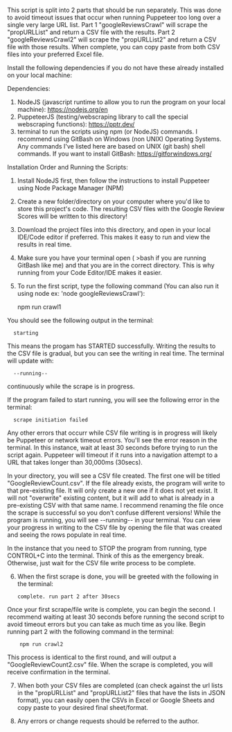 This script is split into 2 parts that should be run separately. This was done to avoid timeout issues that occur when running Puppeteer too long over a single very large URL list.
Part 1 "googleReviewsCrawl" will scrape the "propURLList" and return a CSV file with the results. Part 2 "googleReviewsCrawl2" will scrape the "propURLList2" and return a CSV file with those results.
When complete, you can copy paste from both CSV files into your preferred Excel file.

Install the following dependencies if you do not have these already installed on your local machine:

Dependencies:

1. NodeJS (javascript runtime to allow you to run the program on your local machine): https://nodejs.org/en
2. PuppeteerJS (testing/webscraping library to call the special webscraping functions): https://pptr.dev/
3. terminal to run the scripts using npm (or NodeJS) commands. I recommend using GitBash on Windows (non UNIX) Operating Systems. Any commands I've listed here are based on UNIX (git bash) shell commands.
   If you want to install GitBash: https://gitforwindows.org/

Installation Order and Running the Scripts:

1. Install NodeJS first, then follow the instructions to install Puppeteer using Node Package Manager (NPM)
2. Create a new folder/directory on your computer where you'd like to store this project's code. The resulting CSV files with the Google Review Scores will be written to this directory!
3. Download the project files into this directory, and open in your local IDE/Code editor if preferred. This makes it easy to run and view the results in real time.
4. Make sure you have your terminal open ( >bash if you are running GitBash like me) and that you are in the correct directory. This is why running from your Code Editor/IDE makes it easier.
5. To run the first script, type the following command (You can also run it using node ex: 'node googleReviewsCrawl'):

   npm run crawl1

You should see the following output in the terminal:

      starting

This means the progam has STARTED successfully. Writing the results to the CSV file is gradual, but you can see the writing in real time.
The terminal will update with:

      --running--

continuously while the scrape is in progress.

If the program failed to start running, you will see the following error in the terminal:

      scrape initiation failed

Any other errors that occurr while CSV file writing is in progress will likely be Puppeteer or network timeout errors. You'll see the error reason in the terminal.
In this instance, wait at least 30 seconds before trying to run the script again.
Puppeteer will timeout if it runs into a navigation attempt to a URL that takes longer than 30,000ms (30secs).

In your directory, you will see a CSV file created. The first one will be titled "GoogleReviewCount.csv".
If the file already exists, the program will write to that pre-existing file. It will only create a new one if it does not yet exist.
It will not "overwrite" existing content, but it will add to what is already in a pre-existing CSV with that same name.
I recommend renaming the file once the scrape is successful so you don't confuse different versions!
While the program is running, you will see --running-- in your terminal. You can view your progress in writing to the CSV file by opening the file that was created and seeing the rows populate in real time.

In the instance that you need to STOP the program from running, type CONTROL+C into the terminal. Think of this as the emergency break. Otherwise, just wait for the CSV file write process to be complete.

6.  When the first scrape is done, you will be greeted with the following in the terminal:

        complete. run part 2 after 30secs

Once your first scrape/file write is complete, you can begin the second. I recommend waiting at least 30 seconds before running the second script to avoid timeout errors but you can take as much time as you like. Begin running part 2 with the following command in the terminal:

        npm run crawl2

This process is identical to the first round, and will output a "GoogleReviewCount2.csv" file. When the scrape is completed, you will receive confirmation in the terminal.

7. When both your CSV files are completed (can check against the url lists in the "propURLList" and "propURLList2" files that have the lists in JSON format), you can easily open the CSVs in Excel or Google Sheets and copy paste to your desired final sheet/format.

8. Any errors or change requests should be referred to the author.
